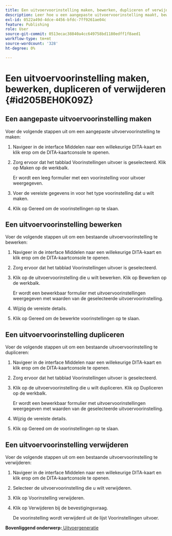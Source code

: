 ```yaml
---
title: Een uitvoervoorinstelling maken, bewerken, dupliceren of verwijderen
description: Leer hoe u een aangepaste uitvoervoorinstelling maakt, bewerkt, dupliceert en verwijdert in AEM hulplijnen.
exl-id: 0522a49d-4dce-4456-bfdc-7ff9261ae04c
feature: Publishing
role: User
source-git-commit: 0513ecac38840a4cc649758bd1180edff1f8aed1
workflow-type: tm+mt
source-wordcount: '328'
ht-degree: 0%

---
```


# Een uitvoervoorinstelling maken, bewerken, dupliceren of verwijderen {#id205BEH0K09Z}

## Een aangepaste uitvoervoorinstelling maken

Voer de volgende stappen uit om een aangepaste uitvoervoorinstelling te maken:

1. Navigeer in de interface Middelen naar een willekeurige DITA-kaart en klik erop om de DITA-kaartconsole te openen.

1. Zorg ervoor dat het tabblad Voorinstellingen uitvoer is geselecteerd. Klik op Maken op de werkbalk.

   Er wordt een leeg formulier met een voorinstelling voor uitvoer weergegeven.

1. Voer de vereiste gegevens in voor het type voorinstelling dat u wilt maken.

1. Klik op Gereed om de voorinstellingen op te slaan.


## Een uitvoervoorinstelling bewerken

Voer de volgende stappen uit om een bestaande uitvoervoorinstelling te bewerken:

1. Navigeer in de interface Middelen naar een willekeurige DITA-kaart en klik erop om de DITA-kaartconsole te openen.

1. Zorg ervoor dat het tabblad Voorinstellingen uitvoer is geselecteerd.

1. Klik op de uitvoervoorinstelling die u wilt bewerken. Klik op Bewerken op de werkbalk.

   Er wordt een bewerkbaar formulier met uitvoervoorinstellingen weergegeven met waarden van de geselecteerde uitvoervoorinstelling.

1. Wijzig de vereiste details.

1. Klik op Gereed om de bewerkte voorinstellingen op te slaan.


## Een uitvoervoorinstelling dupliceren

Voer de volgende stappen uit om een bestaande uitvoervoorinstelling te dupliceren:

1. Navigeer in de interface Middelen naar een willekeurige DITA-kaart en klik erop om de DITA-kaartconsole te openen.

1. Zorg ervoor dat het tabblad Voorinstellingen uitvoer is geselecteerd.

1. Klik op de uitvoervoorinstelling die u wilt dupliceren. Klik op Dupliceren op de werkbalk.

   Er wordt een bewerkbaar formulier met uitvoervoorinstellingen weergegeven met waarden van de geselecteerde uitvoervoorinstelling.

1. Wijzig de vereiste details.

1. Klik op Gereed om de voorinstellingen op te slaan.


## Een uitvoervoorinstelling verwijderen

Voer de volgende stappen uit om een bestaande uitvoervoorinstelling te verwijderen:

1. Navigeer in de interface Middelen naar een willekeurige DITA-kaart en klik erop om de DITA-kaartconsole te openen.

1. Selecteer de uitvoervoorinstelling die u wilt verwijderen.

1. Klik op Voorinstelling verwijderen.

1. Klik op Verwijderen bij de bevestigingsvraag.

   De voorinstelling wordt verwijderd uit de lijst Voorinstellingen uitvoer.


**Bovenliggend onderwerp:**[ Uitvoergeneratie](generate-output.md)
